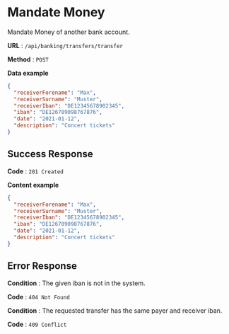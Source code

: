# Mandate Money

Mandate Money of another bank account.

**URL** : `/api/banking/transfers/transfer`

**Method** : `POST`

**Data example**

```json
{
  "receiverForename": "Max",
  "receiverSurname": "Muster",
  "receiverIban": "DE12345678902345",
  "iban": "DE126789098767876",
  "date": "2021-01-12",
  "description": "Concert tickets"
}
```

## Success Response

**Code** : `201 Created`

**Content example**

```json
{
  "receiverForename": "Max",
  "receiverSurname": "Muster",
  "receiverIban": "DE12345678902345",
  "iban": "DE126789098767876",
  "date": "2021-01-12",
  "description": "Concert tickets"
}
```

## Error Response

**Condition** : The given iban is not in the system.

**Code** : `404 Not Found`

**Condition** : The requested transfer has the same payer and receiver iban.

**Code** : `409 Conflict`

